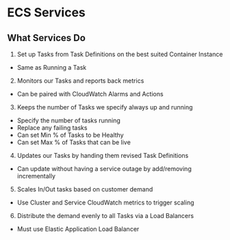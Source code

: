 # ECS Services 

## What Services Do

1. Set up Tasks from Task Definitions on the best suited Container Instance
  - Same as Running a Task

2. Monitors our Tasks and reports back metrics
  - Can be paired with CloudWatch Alarms and Actions 

3. Keeps the number of Tasks we specify always up and running
  - Specify the number of tasks running
  - Replace any failing tasks
  - Can set Min % of Tasks to be Healthy 
  - Can set Max % of Tasks that can be live
 
4. Updates our Tasks by handing them revised Task Definitions
  - Can update without having a service outage by add/removing incrementally 

5. Scales In/Out tasks based on customer demand
  - Use Cluster and Service CloudWatch metrics to trigger scaling 

6. Distribute the demand evenly to all Tasks via a Load Balancers
  - Must use Elastic Application Load Balancer
